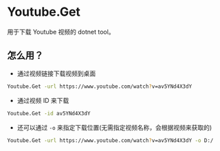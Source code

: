 # Youtube.Get

用于下载 Youtube 视频的 dotnet tool。

## 怎么用？

- 通过视频链接下载视频到桌面
```sh
Youtube.Get -url https://www.youtube.com/watch?v=av5YNd4X3dY
```

- 通过视频 ID 来下载
```sh
Youtube.Get -id av5YNd4X3dY
```

- 还可以通过 `-o` 来指定下载位置(无需指定视频名称，会根据视频来获取的)
```sh
Youtube.Get -url https://www.youtube.com/watch?v=av5YNd4X3dY -o D:/
```
